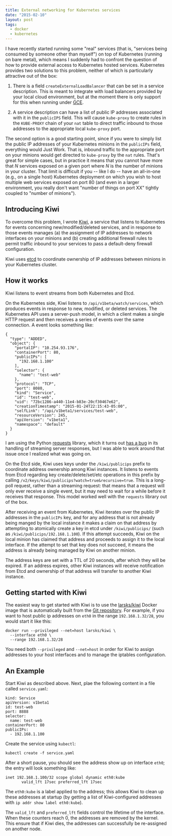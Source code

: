```yaml
---
title: External networking for Kubernetes services
date: "2015-02-10"
layout: post
tags:
  - docker
  - kubernetes
---
```


I have recently started running some "real" services (that is,
"services being consumed by someone other than myself") on top of
Kubernetes (running on bare metal), which means I suddenly had to
confront the question of how to provide external access to Kubernetes
hosted services.  Kubernetes provides two solutions to this problem,
neither of which is particularly attractive out of the box:

1. There is a field `createExternalLoadBalancer` that can be set in a
   service description.  This is meant to integrate with load
   balancers provided by your local cloud environment, but at the
   moment there is only support for this when running under [GCE][].

1. A service description can have a list of public IP addresses
   associated with it in the `publicIPS` field.  This will cause
   `kube-proxy` to create rules in the `KUBE-PROXY` chain of your
   `nat` table to direct traffic inbound to those addresses to the
   appropriate local `kube-proxy` port.

The second option is a good starting point, since if you were to
simply list the public IP addresses of your Kubernetes minions in the
`publicIPs` field, everything would Just Work.  That is, inbound
traffic to the appropriate port on your minions would get directed to
`kube-proxy` by the `nat` rules.  That's great for simple cases, but
in practice it means that you cannot have more that *N* services
exposed on a given port where *N* is the number of minions in your
cluster.  That limit is difficult if you -- like I do -- have an
all-in-one (e.g., on a single host) Kubernetes deployment on which you
wish to host multiple web services exposed on port 80 (and even in a
larger environment, you really don't want "number of things on port
XX" tightly coupled to "number of minions").

## Introducing Kiwi

To overcome this problem, I wrote [Kiwi][], a service that listens to
Kubernetes for events concerning new/modified/deleted services, and in
response to those events manages (a) the assignment of IP addresses to
network interfaces on your minions and (b) creating additional
firewall rules to permit traffic inbound to your services to pass a
default-deny firewall configuration.

Kiwi uses [etcd][] to coordinate ownership of IP addresses between
minions in your Kubernetes cluster.

## How it works

Kiwi listens to event streams from both Kubernetes and Etcd.

On the Kubernetes side, Kiwi listens to `/api/v1beta/watch/services`,
which produces events in response to new, modified, or deleted
services.  The Kubernetes API uses a server-push model, in which a
client makes a single HTTP request and then receives a series of
events over the same connection.  A event looks something like:

    {
      "type": "ADDED",
      "object": {
        "portalIP": "10.254.93.176",
        "containerPort": 80,
        "publicIPs": [
          "192.168.1.100"
        ],
        "selector": {
          "name": "test-web"
        },
        "protocol": "TCP",
        "port": 8080,
        "kind": "Service",
        "id": "test-web",
        "uid": "72bc1286-a440-11e4-b83e-20cf30467e62",
        "creationTimestamp": "2015-01-24T22:15:43-05:00",
        "selfLink": "/api/v1beta1/services/test-web",
        "resourceVersion": 245,
        "apiVersion": "v1beta1",
        "namespace": "default"
      }
    }

I am using the Python [requests][] library, which it turns out [has a
bug][gh#2433] in its handling of streaming server responses, but I was
able to work around that issue once I realized what was going on.

[gh#2433]: https://github.com/kennethreitz/requests/issues/2433
[requests]: http://docs.python-requests.org/en/latest/

On the Etcd side, Kiwi uses keys under the `/kiwi/publicips` prefix to
coordinate address ownership among Kiwi instances.  It listens to
events from Etcd regarding key create/delete/set/etc operations in
this prefix by calling
`/v2/keys/kiwi/publicips?watch=true&recursive=true`.  This is a
long-poll request, rather than a streaming request: that means that a
request will only ever receive a single event, but it may need to wait
for a while before it receives that response.  This model worked well
with the `requests` library out of the box.

After receiving an event from Kubernetes, Kiwi iterates over the
public IP addresses in the `publicIPs` key, and for any address that
is not already being manged by the local instance it makes a claim on
that address by attempting to atomically create a key in etcd under
`/kiwi/publicips/` (such as `/kiwi/publicips/192.168.1.100`).  If this
attempt succeeds, Kiwi on the local minion has claimed that address
and proceeds to assign it to the local interface.  If the attempt to
set that key does not succeed, it means the address is already being
managed by Kiwi on another minion.

The address keys are set with a TTL of 20 seconds, after which they
will be expired.  If an address expires, other Kiwi instances will
receive notification from Etcd and ownership of that address will
transfer to another Kiwi instance.

## Getting started with Kiwi

The easiest way to get started with Kiwi is to use the [larsks/kiwi][]
Docker image that is automatically built from the [Git
repository][kiwi].  For example, if you want to host public ip
addresses on `eth0` in the range `192.168.1.32/28`, you would start it
like this:

[larsks/kiwi]: https://registry.hub.docker.com/u/larsks/kiwi/

    docker run --privileged --net=host larsks/kiwi \
      --interface eth0 \
      --range 192.168.1.32/28

You need both `--privileged` and `--net=host` in order for Kiwi to
assign addresses to your host interfaces and to manage the iptables
configuration.

## An Example

Start Kiwi as described above.  Next, plae the following content in a
file called `service.yaml`:

    kind: Service
    apiVersion: v1beta1
    id: test-web
    port: 8888
    selector:
      name: test-web
    containerPort: 80
    publicIPs:
      - 192.168.1.100

Create the service using `kubectl`:

    kubectl create -f service.yaml

After a short pause, you should see the address show up on interface
`eth0`; the entry will look something like:

    inet 192.168.1.100/32 scope global dynamic eth0:kube
           valid_lft 17sec preferred_lft 17sec

The `eth0:kube` is a label applied to the address; this allows Kiwi to
clean up these addresses at startup (by getting a list of
Kiwi-configured addresses with `ip addr show label eth0:kube`).

The `valid_lft` and `preferred_lft` fields control the lifetime of the
interface.  When these counters reach 0, the addresses are removed by
the kernel.  This ensure that if Kiwi dies, the addresses can
successfully be re-assigned on another node.

[gce]: https://cloud.google.com/compute/
[kubernetes]: https://github.com/googlecloudplatform/kubernetes
[kiwi]: http://github.com/larsks/kiwi/
[portal]: https://github.com/GoogleCloudPlatform/kubernetes/blob/master/docs/services.md#ips-and-portals
[etcd]: https://github.com/coreos/etcd

